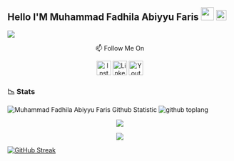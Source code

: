 ## Hello I'M Muhammad Fadhila Abiyyu Faris <img src="https://github.com/TheDudeThatCode/TheDudeThatCode/blob/master/Assets/Hi.gif" width="29px"> <img src="https://www.gambaranimasi.org/data/media/1904/animasi-bergerak-smiley-kacamata-hitam-0109.gif"  width="23px"> 
<img height="auto" src="https://media.giphy.com/media/jTNG3RF6EwbkpD4LZx/giphy.gif" align="center"/>

<p align="center">
📫 Follow Me On
</p>

<p align="center">
<a href="https://www.instagram.com/fadhila36_" target="_blank"><img src="https://img.shields.io/badge/Instagram-%23E4405F.svg?&style=flat-square&logo=instagram&logoColor=white" height="32px" alt="Instagram"></a>
<a href="https://www.linkedin.com/in/muhammad-fadhila/" target="_blank"><img src="https://img.shields.io/badge/linkedin-%230077B5.svg?&style=for-the-badge&logo=linkedin&logoColor=white" height="32px" alt="LinkedIn"></a>
<a href="https://www.youtube.com/channel/UC4QFPHRGJuzc9bMsuS_IkOw" target="_blank"><img src="https://img.shields.io/badge/youtube-%23FF0000.svg?&style=for-the-badge&logo=youtube&logoColor=white" height="32px" alt="Youtube"></a>
</p>

### 📉 Stats

![Muhammad Fadhila Abiyyu Faris Github Statistic](https://github-readme-stats.vercel.app/api?username=Fadhila36&show_icons=true)
![github toplang](https://github-readme-stats.vercel.app/api/top-langs/?username=Fadhila36&theme=vue)

<p align="center">
   <img src="https://github-readme-streak-stats.herokuapp.com/?user=Fadhila36" />
</p>

<p align="center">
  <img src="https://komarev.com/ghpvc/?username=Fadhila36&label=VIEWS&style=flat-square&color=orange" />
</p>

[![GitHub Streak](https://github-readme-streak-stats.herokuapp.com?user=fadhila36&theme=tokyonight)](https://git.io/streak-stats)

<!--START_SECTION:waka-->

<!--END_SECTION:waka-->
